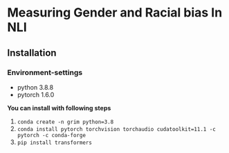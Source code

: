 # Measuring Gender and Racial bias In NLI  
## Installation
### Environment-settings
- python 3.8.8
- pytorch 1.6.0

**You can install with following steps**
1. `conda create -n grim python=3.8`
2. `conda install pytorch torchvision torchaudio cudatoolkit=11.1 -c pytorch -c conda-forge`
3. `pip install transformers`
